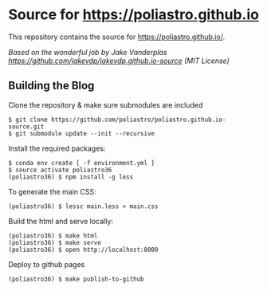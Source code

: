 # Source for https://poliastro.github.io

This repository contains the source for https://poliastro.github.io/.

_Based on the wonderful job by Jake Vanderplas https://github.com/jakevdp/jakevdp.github.io-source (MIT License)_

## Building the Blog

Clone the repository & make sure submodules are included

```
$ git clone https://github.com/poliastro/poliastro.github.io-source.git
$ git submodule update --init --recursive
```

Install the required packages:

```
$ conda env create [ -f environment.yml ]
$ source activate poliastro36
(poliastro36) $ npm install -g less
```

To generate the main CSS:

```
(poliastro36) $ lessc main.less > main.css
```

Build the html and serve locally:

```
(poliastro36) $ make html
(poliastro36) $ make serve
(poliastro36) $ open http://localhost:8000
```

Deploy to github pages

```
(poliastro36) $ make publish-to-github
```

